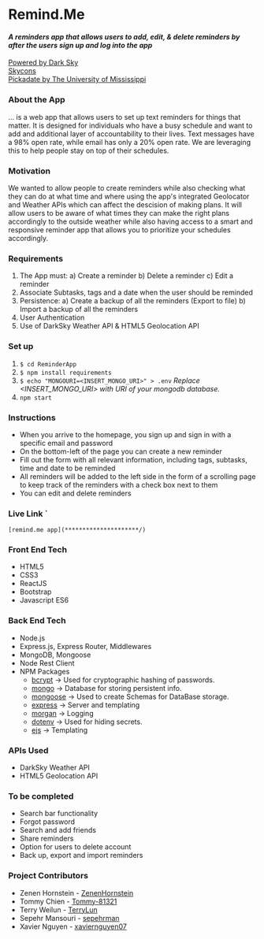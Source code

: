 # Remind.Me

#### *A reminders app that allows users to add, edit, & delete reminders by after the users sign up and log into the app*

[Powered by Dark Sky](https://darksky.net/poweredby/)  
[Skycons](https://darkskyapp.github.io/skycons/)  
[Pickadate by The University of Mississippi](https://common.olemiss.edu/pickadate.html)  

### About the App

... is a web app that allows users to set up text reminders for things that matter. It is designed for individuals who have a busy schedule and want to add and additional layer of accountability to their lives.
Text messages have a 98% open rate, while email has only a 20% open rate. We are leveraging this to help people stay on top of their schedules.

### Motivation

We wanted to allow people to create reminders while also checking what they can do at what time and where using the app's integrated Geolocator and Weather APIs which can affect the descision of making plans. It will allow users to be aware of what times they can make the right plans accordingly to the outside weather while also having access to a smart and responsive reminder app that allows you to prioritize your schedules accordingly.

### Requirements
1.	The App must:
a) Create a reminder
b) Delete a reminder
c) Edit a reminder
2.	Associate Subtasks, tags and a date when the user should be reminded
3.	Persistence:
a) Create a backup of all the reminders (Export to file)
b) Import a backup of all the reminders
4.	User Authentication
5.	Use of DarkSky Weather API & HTML5 Geolocation API

### Set up
1. `$ cd ReminderApp`
2. `$ npm install requirements`
3. `$ echo "MONGOURI=<INSERT_MONGO_URI>" > .env`  *Replace <INSERT_MONGO_URI> with URI of your mongodb database.*
4. `npm start`

 

### Instructions

- When you arrive to the homepage, you sign up and sign in with a specific email and password
- On the bottom-left of the page you can create a new reminder
- Fill out the form with all relevant information, including tags, subtasks, time and date to be reminded
- All reminders will be added to the left side in the form of a scrolling page to keep track of the reminders with a check box next to them
- You can edit and delete reminders 


### Live Link `
```
[remind.me app](*********************/)
```

### Front End Tech
* HTML5
* CSS3
* ReactJS
* Bootstrap
* Javascript ES6

  

### Back End Tech
* Node.js
* Express.js, Express Router, Middlewares
* MongoDB, Mongoose
* Node Rest Client
* NPM Packages
  * [bcrypt](https://www.npmjs.com/package/bcrypt) -> Used for cryptographic hashing of passwords.
  * [mongo](https://www.npmjs.com/package/mongo) -> Database for storing persistent info.
  * [mongoose](https://www.npmjs.com/package/mongoose) -> Used to create Schemas for DataBase storage.
  * [express](https://www.npmjs.com/package/express) -> Server and templating
  * [morgan](https://www.npmjs.com/package/morgran) -> Logging
  * [dotenv](https://www.npmjs.com/package/dotenv) -> Used for hiding secrets.
  * [ejs](https://www.npmjs.com/package/ejs) -> Templating


### APIs Used
* DarkSky Weather API
* HTML5 Geolocation API


### To be completed
* Search bar functionality
* Forgot password
* Search and add friends
* Share reminders
* Option for users to delete account
* Back up, export and import reminders


### Project Contributors
* Zenen Hornstein - [ZenenHornstein](https://github.com/ZenenHornstein)
* Tommy Chien - [Tommy-81321](https://github.com/Tommy-81321)
* Terry Weilun - [TerryLun](https://github.com/TerryLun)
* Sepehr Mansouri - [sepehrman](https://github.com/sepehrman)
* Xavier Nguyen - [xaviernguyen07](https://github.com/xaviernguyen07)
